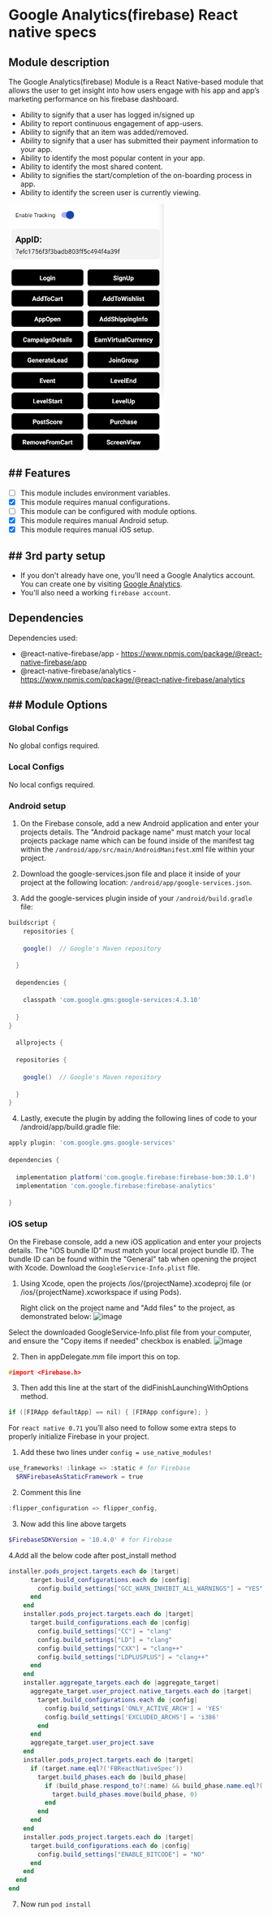 # Google Analytics(firebase) React native specs

## Module description

The Google Analytics(firebase) Module is a React Native-based module that allows the user to get insight into how users engage with his app and app’s marketing performance on his firebase dashboard.

- Ability to signify that a user has logged in/signed up
- Ability to report continuous engagement of app-users.
- Ability to signify that an item was added/removed.
- Ability to signify that a user has submitted their payment information to your app.
- Ability to identify the most popular content in your app.
- Ability to identify the most shared content.
- Ability to signifies the start/completion of the on-boarding process in app.
- Ability to identify the screen user is currently viewing.

![image](preview.png)


## ## Features

 - [ ] This module includes environment variables.
 - [x] This module requires manual configurations.
 - [ ] This module can be configured with module options.
 - [x] This module requires manual Android setup.
 - [x] This module requires manual iOS setup.

## ## 3rd party setup

- If you don't already have one, you'll need a Google Analytics account. You can create one by visiting     [Google Analytics](https://analytics.google.com/).
- You'll also need a working `firebase account`.

## Dependencies

Dependencies used:
- @react-native-firebase/app - https://www.npmjs.com/package/@react-native-firebase/app
- @react-native-firebase/analytics - 
https://www.npmjs.com/package/@react-native-firebase/analytics

## ## Module Options

### Global Configs

No global configs required.

### Local Configs

No local configs required.

### Android setup

1. On the Firebase console, add a new Android application and enter your projects details. The "Android package name" must match your local projects package name which can be found inside of the manifest tag within the `/android/app/src/main/AndroidManifest`.xml file within your project.

2. Download the google-services.json file and place it inside of your project at the following location: `/android/app/google-services.json`.

3. Add the google-services plugin inside of your `/android/build.gradle` file:

```gradle
buildscript {
    repositories {
   
    google()  // Google's Maven repository

  }

  dependencies {

    classpath 'com.google.gms:google-services:4.3.10'
   
  }
}

  allprojects {

  repositories {

    google()  // Google's Maven repository

  }
}
```

4. Lastly, execute the plugin by adding the following lines of code to your /android/app/build.gradle file:

```gradle
apply plugin: 'com.google.gms.google-services'

dependencies {

  implementation platform('com.google.firebase:firebase-bom:30.1.0')
  implementation 'com.google.firebase:firebase-analytics'

}
```
### iOS setup

On the Firebase console, add a new iOS application and enter your projects details. The "iOS bundle ID" must match your local project bundle ID. The bundle ID can be found within the "General" tab when opening the project with Xcode.
Download the `GoogleService-Info.plist` file.

1. Using Xcode, open the projects /ios/{projectName}.xcodeproj file (or /ios/{projectName}.xcworkspace if using Pods).

   Right click on the project name and "Add files" to the project, as demonstrated below:
   ![image](https://images.prismic.io/invertase/717983c0-63ca-4b6b-adc5-31318422ab47_add-files-via-xcode.png?auto=format)

Select the downloaded GoogleService-Info.plist file from your computer, and ensure the "Copy items if needed" checkbox is enabled.
![image](https://prismic-io.s3.amazonaws.com/invertase%2F7d37e0ce-3e79-468d-930c-b7dc7bc2e291_unknown+%282%29.png)

2. Then in appDelegate.mm file import this on top.
```c
#import <Firebase.h>
```

3. Then add this line at the start of the didFinishLaunchingWithOptions method.
```c
if ([FIRApp defaultApp] == nil) { [FIRApp configure]; }
```

For `react native 0.71` you’ll also need to follow some extra steps to properly initialize Firebase in your project.  

1. Add these two lines under `config = use_native_modules!`
```powershell
use_frameworks! :linkage => :static # for Firebase
  $RNFirebaseAsStaticFramework = true
```
2. Comment this line
```powershell
:flipper_configuration => flipper_config,
```
3. Now add this line above targets

```powershell
$FirebaseSDKVersion = '10.4.0' # for Firebase
```

4.Add all the below code after post_install method

```powershell
installer.pods_project.targets.each do |target|
      target.build_configurations.each do |config|
        config.build_settings["GCC_WARN_INHIBIT_ALL_WARNINGS"] = "YES"
      end
    end
    installer.pods_project.targets.each do |target|
      target.build_configurations.each do |config|
        config.build_settings["CC"] = "clang"
        config.build_settings["LD"] = "clang"
        config.build_settings["CXX"] = "clang++"
        config.build_settings["LDPLUSPLUS"] = "clang++"
      end
    end
    installer.aggregate_targets.each do |aggregate_target|
      aggregate_target.user_project.native_targets.each do |target|
        target.build_configurations.each do |config|
          config.build_settings['ONLY_ACTIVE_ARCH'] = 'YES'
          config.build_settings['EXCLUDED_ARCHS'] = 'i386'
        end
      end
      aggregate_target.user_project.save
    end
    installer.pods_project.targets.each do |target|
      if (target.name.eql?('FBReactNativeSpec'))
        target.build_phases.each do |build_phase|
          if (build_phase.respond_to?(:name) && build_phase.name.eql?('[CP-User] Generate Specs'))
            target.build_phases.move(build_phase, 0)
          end
        end
      end
    end
    installer.pods_project.targets.each do |target|
      target.build_configurations.each do |config|
        config.build_settings["ENABLE_BITCODE"] = "NO"
      end
    end
  end
end
```
7. Now run `pod install`
